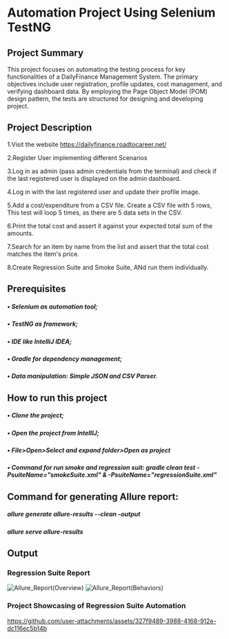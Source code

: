 # Automation Project Using Selenium TestNG

## Project Summary
This project focuses on automating the testing process for key functionalities of a DailyFinance Management System. The primary objectives include user registration, profile updates, cost management, and verifying dashboard data. By employing the Page Object Model (POM) design pattern, the tests are structured for designing and developing project.

## Project Description
1.Visit the website https://dailyfinance.roadtocareer.net/

2.Register User implementing different Scenarios

3.Log in as admin (pass admin credentials from the terminal) and check if the last registered user is displayed on the admin dashboard.

4.Log in with the last registered user and update their profile image.

5.Add a cost/expenditure from a CSV file. Create a CSV file with 5 rows, This test will loop 5 times, as there are 5 data sets in the CSV.

6.Print the total cost and assert it against your expected total sum of the amounts.

7.Search for an item by name from the list and assert that the total cost matches the item's price.

8.Create Regression Suite and Smoke Suite, ANd run them individually.

## Prerequisites
##### • Selenium as automation tool;

##### • TestNG as framework;

##### • IDE like IntelliJ IDEA;

##### • Gradle for dependency management;

##### • Data manipulation: Simple JSON and CSV Parser.

## How to run this project

##### • Clone the project;

##### • Open the project from IntellIJ; 

##### • File>Open>Select and expand folder>Open as project

##### • Command for run smoke and regression suit: gradle clean test -PsuiteName="smokeSuite.xml" & -PsuiteName="regressionSuite.xml"

## Command for generating Allure report:

##### allure generate allure-results --clean -output

##### allure serve allure-results


## Output

### Regression Suite Report

![Allure_Report(Overview)](https://github.com/user-attachments/assets/408e5b85-a246-4cae-b60e-2e8c8d9e0d87)
![Allure_Report(Behaviors)](https://github.com/user-attachments/assets/e60d2c8b-6cc2-4b71-8e8c-8e426e3b830a)

### Project Showcasing of Regression Suite Automation

https://github.com/user-attachments/assets/327f9489-3988-4168-912e-dc116ec5b14b


